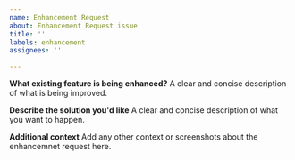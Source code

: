 ```yaml
---
name: Enhancement Request
about: Enhancement Request issue
title: ''
labels: enhancement
assignees: ''

---
```


**What existing feature is being enhanced?**
A clear and concise description of what is being improved.

**Describe the solution you'd like**
A clear and concise description of what you want to happen.

**Additional context**
Add any other context or screenshots about the enhancemnet request here.
